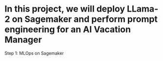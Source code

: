 # In this project, we will deploy LLama-2 on Sagemaker and perform prompt engineering for an AI Vacation Manager


Step 1: MLOps on Sagemaker

